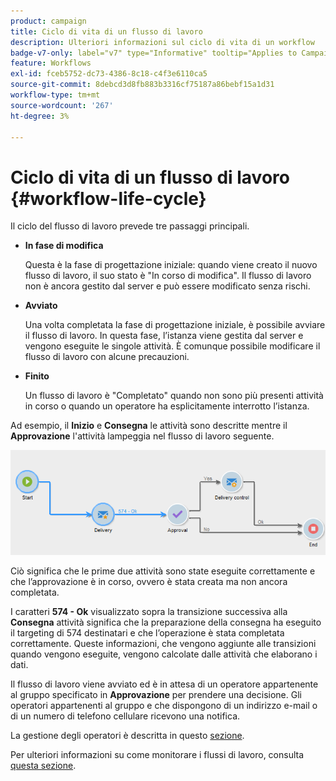 ```yaml
---
product: campaign
title: Ciclo di vita di un flusso di lavoro
description: Ulteriori informazioni sul ciclo di vita di un workflow
badge-v7-only: label="v7" type="Informative" tooltip="Applies to Campaign Classic v7 only"
feature: Workflows
exl-id: fceb5752-dc73-4386-8c18-c4f3e6110ca5
source-git-commit: 8debcd3d8fb883b3316cf75187a86bebf15a1d31
workflow-type: tm+mt
source-wordcount: '267'
ht-degree: 3%

---
```


# Ciclo di vita di un flusso di lavoro {#workflow-life-cycle}



Il ciclo del flusso di lavoro prevede tre passaggi principali.

* **In fase di modifica**

   Questa è la fase di progettazione iniziale: quando viene creato il nuovo flusso di lavoro, il suo stato è &quot;In corso di modifica&quot;. Il flusso di lavoro non è ancora gestito dal server e può essere modificato senza rischi.

* **Avviato**

   Una volta completata la fase di progettazione iniziale, è possibile avviare il flusso di lavoro. In questa fase, l’istanza viene gestita dal server e vengono eseguite le singole attività. È comunque possibile modificare il flusso di lavoro con alcune precauzioni.

* **Finito**

   Un flusso di lavoro è &quot;Completato&quot; quando non sono più presenti attività in corso o quando un operatore ha esplicitamente interrotto l’istanza.

Ad esempio, il **Inizio** e **Consegna** le attività sono descritte mentre il **Approvazione** l&#39;attività lampeggia nel flusso di lavoro seguente.

![](assets/new-workflow-6.png)

Ciò significa che le prime due attività sono state eseguite correttamente e che l’approvazione è in corso, ovvero è stata creata ma non ancora completata.

I caratteri **574 - Ok** visualizzato sopra la transizione successiva alla **Consegna** attività significa che la preparazione della consegna ha eseguito il targeting di 574 destinatari e che l’operazione è stata completata correttamente. Queste informazioni, che vengono aggiunte alle transizioni quando vengono eseguite, vengono calcolate dalle attività che elaborano i dati.

Il flusso di lavoro viene avviato ed è in attesa di un operatore appartenente al gruppo specificato in **Approvazione** per prendere una decisione. Gli operatori appartenenti al gruppo e che dispongono di un indirizzo e-mail o di un numero di telefono cellulare ricevono una notifica.

La gestione degli operatori è descritta in questo [sezione](../../platform/using/access-management.md).

Per ulteriori informazioni su come monitorare i flussi di lavoro, consulta [questa sezione](monitoring-workflow-execution.md).
